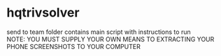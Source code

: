 # hqtrivsolver
send to team folder contains main script with instructions to run\
NOTE: YOU MUST SUPPLY YOUR OWN MEANS TO EXTRACTING YOUR PHONE SCREENSHOTS TO YOUR COMPUTER
